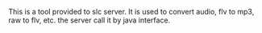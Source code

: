 This is a tool provided to slc server.
It is used to convert audio, flv to mp3, raw to flv, etc.
the server call it by java interface.
